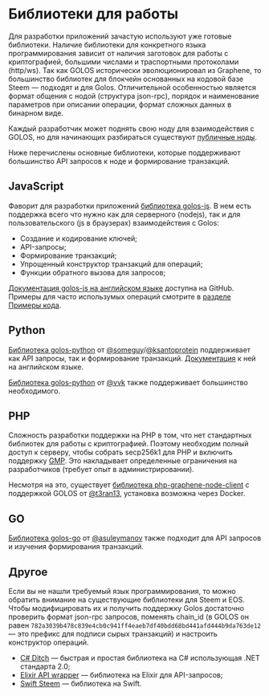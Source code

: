 # Библиотеки для работы

Для разработки приложений зачастую используют уже готовые библиотеки. Наличие библиотеки для конкретного языка программирования зависит от наличия заготовок для работы с криптографией, большими числами и траспортными протоколами \(http/ws\). Так как GOLOS исторически эволюционировал из Graphene, то большинство библиотек для блокчейн основанных на кодовой базе Steem — подходят и для Golos. Отличительной особенностью является формат общения с нодой \(структура json-rpc\), порядок и наименование параметров при описании операции, формат сложных данных в бинарном виде.

Каждый разработчик может поднять свою ноду для взаимодействия с GOLOS, но для начинающих разбираться существуют [публичные ноды](https://golos.id/nodes).

Ниже перечислены основные библиотеки, которые поддерживают большинство API запросов к ноде и формирование транзакций.

## JavaScript

Фаворит для разработки приложений [библиотека golos-js](https://github.com/golos-blockchain/golos-js). В нем есть поддержка всего что нужно как для серверного \(nodejs\), так и для пользовательского \(js в браузерах\) взаимодействия с Golos:

* Создание и кодирование ключей;
* API-запросы;
* Формирование транзакций;
* Упрощенный конструктор транзакций для операций;
* Функции обратного вызова для запросов;

[Документация golos-js на английском языке](https://github.com/golos-blockchain/golos-js/tree/master/doc) доступна на GitHub. Примеры для часто использумых операций смотрите в [разделе Примеры кода](code-examples.md).

## Python

[Библиотека golos-python](https://github.com/Privex/golos-python) от [@someguy](https://golos.id/@someguy123)/[@ksantoprotein](https://golos.id/@ksantoprotein) поддерживает как API запросы, так и формирование транзакций. [Документация](https://golos-python.readthedocs.io/en/latest/index.html) к ней на английском языке.  
  
[Библиотека golos-python](https://github.com/bitfag/golos-python) от [@vvk](https://golos.id/@vvk) также поддерживает большинство необходимого.

## PHP

Сложность разработки поддержки на PHP в том, что нет стандартных библиотек для работы с криптографией. Поэтому необходим полный доступ к серверу, чтобы собрать secp256k1 для PHP и включить поддержку [GMP](https://ru.wikipedia.org/wiki/GNU_Multi-Precision_Library). Это накладывает определенные ограничения на разработчиков \(требует опыт в администрировании\).

Несмотря на это, существует [библиотека php-graphene-node-client](https://github.com/t3ran13/php-graphene-node-client/) с поддержкой GOLOS от [@t3ran13](https://golos.id/@t3ran13), установка возможна через Docker.

## GO

[Библиотека golos-go](https://github.com/golos-blockchain/golos-go) от [@asuleymanov](https://golos.id/@asuleymanov) также подходит для API запросов и изучения формирования транзакций. 

## Другое

Если вы не нашли требуемый язык программирования, то можно обратить внимание на существующие библиотеки для Steem и EOS. Чтобы модифицировать их и получить поддержку Golos достаточно проверить формат json-rpc запросов, поменять chain\_id \(в GOLOS он равен `782a3039b478c839e4cb0c941ff4eaeb7df40bdd68bd441afd444b9da763de12` — это префикс для подписи сырых транзакций\) и настроить конструктор операций.

* [C\# Ditch](https://github.com/Chainers/Ditch) — быстрая и простая библиотека на C\# использующая .NET стандарта 2.0;
* [Elixir API wrapper](https://github.com/metachaos-systems/steemex) — библиотека на Elixir для API-запросов;
* [Swift Steem](https://github.com/steemit/swift-steem) — библиотека на Swift.

